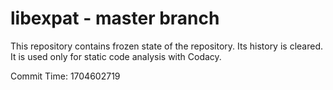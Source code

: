# libexpat - master branch

This repository contains frozen state of the repository.
Its history is cleared. It is used only for static code
analysis with Codacy.

Commit Time: 1704602719